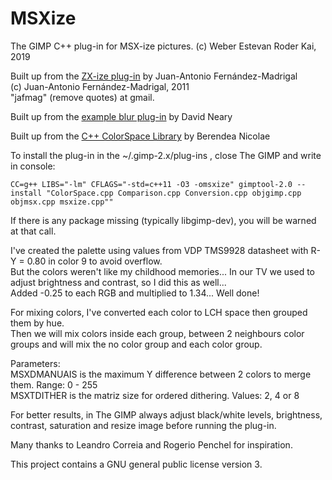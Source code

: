 # MSXize

The GIMP C++ plug-in for MSX-ize pictures. (c) Weber Estevan Roder Kai, 2019

Built up from the [ZX-ize plug-in](http://jafma.net/software/zxscreen/) by Juan-Antonio Fernández-Madrigal  
(c) Juan-Antonio Fernández-Madrigal, 2011  
"jafmag" (remove quotes) at gmail.

Built up from the [example blur plug-in](http://developer.gimp.org/writing-a-plug-in/1/index.html) by David Neary  

Built up from the [C++ ColorSpace Library](https://github.com/berendeanicolae/ColorSpace) by Berendea Nicolae  

To install the plug-in in the ~/.gimp-2.x/plug-ins , close The GIMP and write in console:
	
`CC=g++ LIBS="-lm" CFLAGS="-std=c++11 -O3 -omsxize" gimptool-2.0 --install "ColorSpace.cpp Comparison.cpp Conversion.cpp objgimp.cpp objmsx.cpp msxize.cpp""`
	
If there is any package missing (typically libgimp-dev), you will be warned at that call.

I've created the palette using values from VDP TMS9928 datasheet with R-Y = 0.80 in color 9 to avoid overflow.  
But the colors weren't like my childhood memories... In our TV we used to adjust brightness and contrast, so I did this as well...  
Added -0.25 to each RGB and multiplied to 1.34...  Well done!

For mixing colors, I've converted each color to LCH space then grouped them by hue.  
Then we will mix colors inside each group, between 2 neighbours color groups and will mix the no color group and each color group.

Parameters:  
MSXDMANUAIS is the maximum Y difference between 2 colors to merge them. Range: 0 - 255  
MSXTDITHER is the matriz size for ordered dithering. Values: 2, 4 or 8

For better results, in The GIMP always adjust black/white levels, brightness, contrast, saturation and resize image before running the plug-in.

Many thanks to Leandro Correia and Rogerio Penchel for inspiration.

This project contains a GNU general public license version 3.
